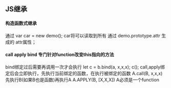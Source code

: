 ## JS继承

#### 构造函数式继承
通过 var car = new demo();
car将可以读取到所有 通过  demo.prototype.attr 生成的 attr属性；


#### call apply bind 专门针对function改变this指向的方法
bind绑定过后需要再调用一次才会执行
let c = b.bind(a, x,x,x);
c();
call,apply绑定后会立即执行，先执行当前绑定的函数，在执行被绑定的函数
A.call(B, x,x,x)先执行B(如果B也是函数)再执行A
A.APPLY(B, [X,X,X])
A必须是一个function
